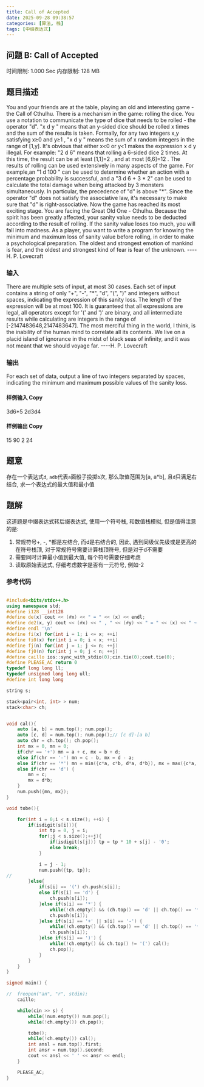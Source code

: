 ```yaml
---
title: Call of Accepted
date: 2025-09-28 09:38:57
categories: [算法, 栈]
tags: [中缀表达式]
---
```


## 问题 B: Call of Accepted
时间限制: 1.000 Sec  内存限制: 128 MB
## 题目描述
You and your friends are at the table, playing an old and interesting game - the Call of Cthulhu.
There is a mechanism in the game: rolling the dice. You use a notation to communicate the type of dice that needs to be rolled - the operator "d". "x d y " means that an y-sided dice should be rolled x times and the sum of the results is taken.
Formally, for any two integers  x,y satisfying  x≥0 and  y≥1 , "x d y  " means the sum of  x random integers in the range of  [1,y]. It's obvious that either x<0 or y<1  makes the expression x d y  illegal. For example: "2 d 6" means that rolling a 6-sided dice 2 times. At this time, the result can be at least [1,1]=2 , and at most [6,6]=12 . The results of rolling can be used extensively in many aspects of the game. For example,an "1 d 100 " can be used to determine whether an action with a percentage probability is successful, and a "3 d 6 + 3 * 2" can be used to calculate the total damage when being attacked by 3 monsters simultaneously. 
In particular, the precedence of "d" is above "*". Since the operator "d" does not satisfy the associative law, it's necessary to make sure that "d" is right-associative.
Now the game has reached its most exciting stage. You are facing the Great Old One - Cthulhu. Because the spirit has been greatly affected, your sanity value needs to be deducted according to the result of rolling. If the sanity value loses too much, you will fall into madness. As a player, you want to write a program for knowing the minimum and maximum loss of sanity value before rolling, in order to make a psychological preparation.
The oldest and strongest emotion of mankind is fear, and the oldest and strongest kind of fear is fear of the unknown. ----H. P. Lovecraft
### 输入
There are multiple sets of input, at most 30 cases.
Each set of input contains a string of only "+", "-", "*", "d", "(", ")" and integers without spaces, indicating the expression of this sanity loss. The length of the expression will be at most 100.
It is guaranteed that all expressions are legal, all operators except for '(' and ')' are binary, and all intermediate results while calculating are integers in the range of  [-2147483648,2147483647].
The most merciful thing in the world, I think, is the inability of the human mind to correlate all its contents. We live on a placid island of ignorance in the midst of black seas of inﬁnity, and it was not meant that we should voyage far. ----H. P. Lovecraft
### 输出
For each set of data, output a line of two integers separated by spaces, indicating the minimum and maximum possible values of the sanity loss.	
#### 样例输入 Copy

3d6*5
2d3d4

#### 样例输出 Copy

15 90
2 24


## 题意
存在一个表达式`d`, `adb`代表`a`面骰子投掷`b`次, 那么取值范围为\[a, a*b\], 且`d`只满足右结合, 求一个表达式的最大值和最小值

## 题解
这道题是中缀表达式转后缀表达式, 使用一个符号栈, 和数值栈模拟, 但是值得注意的是:
1. 常规符号+, -, *都是左结合, 而d是右结合的, 因此, 遇到同级优先级或是更高的在符号栈顶, 对于常规符号需要计算栈顶符号, 但是对于d不需要
2. 需要同时计算最小值到最大值, 每个符号需要仔细考虑
3. 读取原始表达式, 仔细考虑数字是否有一元符号, 例如-2

### 参考代码
```cpp

#include<bits/stdc++.h>
using namespace std;
#define i128 __int128
#define de(x) cout << (#x) << " = " << (x) << endl;
#define de2(x, y) cout << (#x) << " , " << (#y) << " = " << (x) << " ~ " << (y) << endl;
#define endl '\n'
#define fi(x) for(int i = 1; i <= x; ++i)
#define fi0(x) for(int i = 0; i < x; ++i)
#define fj(n) for(int j = 1; j <= n; ++j)
#define fj0(n) for(int j = 0; j < n; ++j)
#define caillo ios::sync_with_stdio(0);cin.tie(0);cout.tie(0);
#define PLEASE_AC return 0
typedef long long ll;
typedef unsigned long long ull;
#define int long long 

string s;

stack<pair<int, int> > num;
stack<char> ch;


void cal(){
	auto [a, b] = num.top(); num.pop();
	auto [c, d] = num.top(); num.pop();// [c d]-[a b]
	auto chr = ch.top(); ch.pop();
	int mx = 0, mn = 0;
	if(chr == '+') mn = a + c, mx = b + d;
	else if(chr == '-') mn = c - b, mx = d - a;
	else if(chr == '*') mn = min({c*a, c*b, d*a, d*b}), mx = max({c*a, c*b, d*a, d*b});
	else if(chr == 'd') {
		mn = c;
		mx = d*b;
	}
	num.push({mn, mx});
}

void tobe(){

	for(int i = 0;i < s.size(); ++i) {
		if(isdigit(s[i])){
			int tp = 0, j = i;
			for(;j < s.size();++j){
				if(isdigit(s[j])) tp = tp * 10 + s[j] - '0';
				else break;
			}

			i = j - 1;
			num.push({tp, tp});
//
		}else{
			if(s[i] == '(') ch.push(s[i]);
			else if(s[i] == 'd') {
				ch.push(s[i]);
			}else if(s[i] == '*') {
				while(!ch.empty() && (ch.top() == 'd' || ch.top() == '*')) cal();
				ch.push(s[i]);
			}else if(s[i] == '+' || s[i] == '-') {
				while(!ch.empty() && (ch.top() == 'd' || ch.top() == '*' || ch.top() == '+' || ch.top() == '-')) cal();
				ch.push(s[i]);
			}else if(s[i] == ')') {
				while(!ch.empty() && ch.top() != '(') cal();
				ch.pop();
			}
		}
	}
}

signed main() {

//	freopen("an", "r", stdin);
	caillo;

	while(cin >> s) {
		while(!num.empty()) num.pop();
		while(!ch.empty()) ch.pop();

		tobe();
		while(!ch.empty()) cal();
		int ansl = num.top().first;
		int ansr = num.top().second;
		cout << ansl << ' ' << ansr << endl;
	}

	PLEASE_AC;
}
```